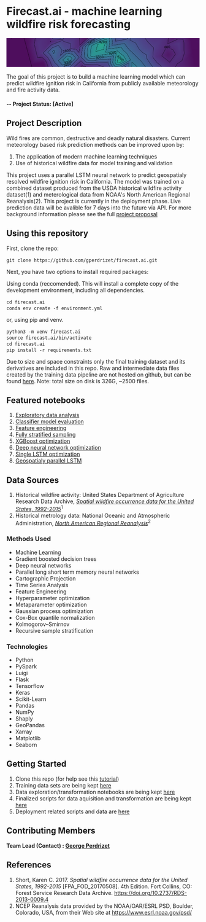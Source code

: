 # Firecast.ai - machine learning wildfire risk forecasting

![Heatmap banner](https://github.com/gperdrizet/firecast.ai/blob/master/project_info/figures/heatmap_cropped.png?raw=true)

The goal of this project is to build a machine learning model which can predict wildfire ignition risk in California from publicly available meteorology and fire activity data.

#### -- Project Status: [Active]

## Project Description

Wild fires are common, destructive and deadly natural disasters. Current meteorology based risk prediction methods can be improved upon by: 

1. The application of modern machine learning techniques
2. Use of historical wildfire data for model training and validation

This project uses a parallel LSTM neural network to predict geospatialy resolved wildfire ignition risk in California. The model was trained on a combined dataset produced from the USDA historical wildfire activity dataset(1) and meterological data from NOAA's North American Regional Reanalysis(2). This project is currently in the deployment phase. Live prediction data will be avalible for 7 days into the future via API. For more background information please see the full [project proposal](https://github.com/gperdrizet/wildfire_production/tree/master/project_info/project_proposal.md)

## Using this repository
First, clone the repo:

    git clone https://github.com/gperdrizet/firecast.ai.git
    
Next, you have two options to install required packages:

Using conda (reccomended). This will install a complete copy of the development environment, including all dependencies.

    cd firecast.ai
    conda env create -f environment.yml

or, using pip and venv.

    python3 -m venv firecast.ai
    source firecast.ai/bin/activate
    cd firecast.ai
    pip install -r requirements.txt
    
Due to size and space constraints only the final training dataset and its derivatives are included in this repo. Raw and intermediate data files created by the training data pipeline are not hosted on 
github, but can be found [here](https://www.perdrizet.org/data/firecast.ai/). Note: total size on disk is 326G, ~2500 files.  

## Featured notebooks
1. [Exploratory data analysis](https://github.com/gperdrizet/wildfire_production/tree/master/notebooks/01-exploratory_data_analysis.ipynb)
2. [Classifier model evaluation](https://github.com/gperdrizet/wildfire_production/tree/master/notebooks/02-classifier_model_selection.ipynb)
3. [Feature engineering](https://github.com/gperdrizet/wildfire_production/tree/master/notebooks/03-add_features.ipynb)
4. [Fully stratified sampling](https://github.com/gperdrizet/wildfire_production/tree/master/notebooks/04-recursive_sampling.ipynb)
5. [XGBoost optimization](https://github.com/gperdrizet/wildfire_production/tree/master/notebooks/05-XGBoost_optimization.ipynb)
6. [Deep neural network optimization](https://github.com/gperdrizet/wildfire_production/tree/master/notebooks/06-deep_neural_network_optimization.ipynb)
7. [Single LSTM optimization](https://github.com/gperdrizet/wildfire_production/tree/master/notebooks/07-single_LSTM_optimization.ipynb)
8. [Geospatialy parallel LSTM](https://github.com/gperdrizet/wildfire_production/tree/master/notebooks/08-parallel_LSTM.ipynb)

## Data Sources
1. Historical wildfire activity: United States Department of Agriculture Research Data Archive, [*Spatial wildfire occurrence data for the United States, 1992-2015*](https://www.fs.usda.gov/rds/archive/catalog/RDS-2013-0009.4)<sup>1</sup>
2. Historical metrology data: National Oceanic and Atmospheric Administration, [*North American Regional Reanalysis*](https://catalog.data.gov/dataset/ncep-north-american-regional-reanalysis-narr)<sup>2</sup>


### Methods Used

* Machine Learning
* Gradient boosted decision trees
* Deep neural networks
* Parallel long short term memory neural networks
* Cartographic Projection
* Time Series Analysis
* Feature Engineering
* Hyperparameter optimization
* Metaparameter optimization
* Gaussian process optimization
* Cox-Box quantile normalization
* Kolmogorov–Smirnov
* Recursive sample stratification

### Technologies

* Python
* PySpark
* Luigi
* Flask
* Tensorflow
* Keras
* Scikit-Learn
* Pandas
* NumPy
* Shaply
* GeoPandas
* Xarray
* Matplotlib
* Seaborn

## Getting Started

1. Clone this repo (for help see this [tutorial](https://help.github.com/articles/cloning-a-repository/))
2. Training data sets are being kept [here](https://www.perdrizet.org/data/wildfire/)
3. Data exploration/transformation notebooks are being kept [here](https://github.com/gperdrizet/wildfire_production/tree/master/notebooks)
4. Finalized scripts for data aquisition and transformation are being kept [here](https://github.com/gperdrizet/wildfire_production/tree/master/training_data_pipeline)
5. Deployment related scripts and data are [here](https://github.com/gperdrizet/wildfire_production/tree/master/deployment)


## Contributing Members

**Team Lead (Contact) : [George Perdrizet](https://github.com/gperdrizet)**

## References
1. Short, Karen C. 2017. *Spatial wildfire occurrence data for the United States, 1992-2015* [FPA_FOD_20170508]. 4th Edition. Fort Collins, CO: Forest Service Research Data Archive. https://doi.org/10.2737/RDS-2013-0009.4
2. NCEP Reanalysis data provided by the NOAA/OAR/ESRL PSD, Boulder, Colorado, USA, from their Web site at https://www.esrl.noaa.gov/psd/
